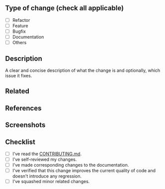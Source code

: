 ## Type of change (check all applicable)

- [ ] Refactor
- [ ] Feature
- [ ] Bugfix
- [ ] Documentation
- [ ] Others

## Description

A clear and concise description of what the change is and optionally, which issue it fixes.

## Related

## References

## Screenshots

## Checklist

- [ ] I've read the [CONTRIBUTING.md](../CONTRIBUTING.md).
- [ ] I've self-reviewed my changes.
- [ ] I've made corresponding changes to the documentation.
- [ ] I've verified that this change improves the current quality of code and doesn't introduce any regression.
- [ ] I've squashed minor related changes.

